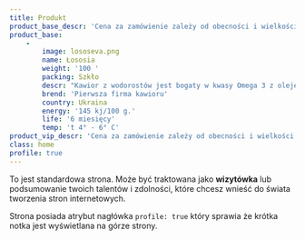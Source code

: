 ```yaml
---
title: Produkt
product_base_descr: 'Cena za zamówienie zależy od obecności i wielkości zamówienia. Minimalna ilość - od 500 kg.'
product_base:
    -
        image: lososeva.png
        name: Łososia
        weight: '100 '
        packing: Szkło
        descr: "Kawior z wodorostów jest bogaty w kwasy Omega 3 z olejem rybim.\r\nW smaku zbliżona do naturalnej"
        brend: 'Pierwsza firma kawioru'
        country: Ukraina
        energy: '145 kj/100 g.'
        life: '6 miesięcy'
        temp: 't 4° - 6° C'
product_vip_descr: 'Cena za zamówienie zależy od obecności i wielkości zamówienia. Minimalna ilość - od 500 kg.'
class: home
profile: true
---
```


To jest standardowa strona. Może być traktowana jako **wizytówka** lub podsumowanie twoich talentów i zdolności, które chcesz wnieść do świata tworzenia stron internetowych.

Strona posiada atrybut nagłówka `profile: true` który sprawia że krótka notka jest wyświetlana na górze strony.